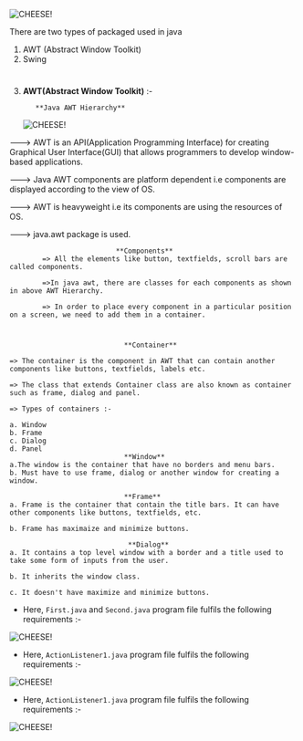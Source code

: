 ![CHEESE!](isha11.jpg)

There are two types of packaged used in java

1.  AWT (Abstract Window Toolkit)
2.  Swing

#

3.  **AWT(Abstract Window Toolkit)** :-

           **Java AWT Hierarchy**

    ![CHEESE!](awt.png)

---> AWT is an API(Application Programming Interface) for creating Graphical User Interface(GUI) that allows programmers to develop window-based applications.

---> Java AWT components are platform dependent i.e components are displayed according to the view of OS.

---> AWT is heavyweight i.e its components are using the resources of OS.

---> java.awt package is used.

                              **Components**
            => All the elements like button, textfields, scroll bars are called components.

            =>In java awt, there are classes for each components as shown in above AWT Hierarchy.

            => In order to place every component in a particular position on a screen, we need to add them in a container.

#

                                **Container**

    => The container is the component in AWT that can contain another components like buttons, textfields, labels etc.

    => The class that extends Container class are also known as container such as frame, dialog and panel.

    => Types of containers :-

    a. Window
    b. Frame
    c. Dialog
    d. Panel
                                **Window**
    a.The window is the container that have no borders and menu bars.
    b. Must have to use frame, dialog or another window for creating a window.

                                **Frame**
    a. Frame is the container that contain the title bars. It can have other components like buttons, textfields, etc.

    b. Frame has maximaize and minimize buttons.

                                 **Dialog**
    a. It contains a top level window with a border and a title used to take some form of inputs from the user.

    b. It inherits the window class.

    c. It doesn't have maximize and minimize buttons.

- Here, `First.java` and `Second.java` program file fulfils the following requirements :-

![CHEESE!](awt1st.png)

- Here, `ActionListener1.java` program file fulfils the following requirements :-

![CHEESE!](actionlistner.png)

- Here, `ActionListener1.java` program file fulfils the following requirements :-

![CHEESE!](act22.png)

